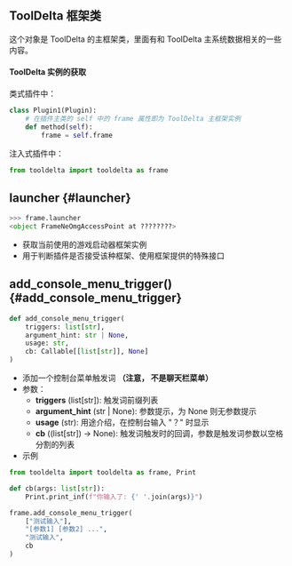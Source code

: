 ## ToolDelta 框架类

这个对象是 ToolDelta 的主框架类，里面有和 ToolDelta 主系统数据相关的一些内容。

#### ToolDelta 实例的获取

类式插件中：
```python
class Plugin1(Plugin):
    # 在插件主类的 self 中的 frame 属性即为 ToolDelta 主框架实例
    def method(self):
        frame = self.frame
```

注入式插件中：
```python
from tooldelta import tooldelta as frame
```


## launcher {#launcher}
```python
>>> frame.launcher
<object FrameNeOmgAccessPoint at ????????>
```
- 获取当前使用的游戏启动器框架实例
- 用于判断插件是否接受该种框架、使用框架提供的特殊接口


## add_console_menu_trigger() {#add_console_menu_trigger}
```python
def add_console_menu_trigger(
    triggers: list[str],
    argument_hint: str | None,
    usage: str,
    cb: Callable[[list[str]], None]
)
```
- 添加一个控制台菜单触发词 **（注意， 不是聊天栏菜单）**
- 参数：  
  - **triggers** (list[str]): 触发词前缀列表  
  - **argument_hint** (str | None): 参数提示，为 None 则无参数提示  
  - **usage** (str): 用途介绍，在控制台输入 "？" 时显示
  - **cb** ((list[str]) -> None): 触发词触发时的回调，参数是触发词参数以空格分割的列表
- 示例
```python
from tooldelta import tooldelta as frame, Print

def cb(args: list[str]):
    Print.print_inf(f"你输入了: {' '.join(args)}")

frame.add_console_menu_trigger(
    ["测试输入"],
    "[参数1] [参数2] ...",
    "测试输入",
    cb
)
```